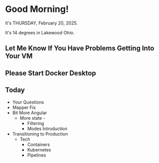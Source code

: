 # Good Morning!

It's THURSDAY, February 20, 2025.

It's 14 degrees in Lakewood Ohio.

## Let Me Know If You Have Problems Getting Into Your VM

## Please Start Docker Desktop 

## Today

- Your Questions
- Mapper Fix
- Bit More Angular
    - More state -
        - Filtering
        - Modes Introduction
- Transitioning to Production
    - Tech
        - Containers
        - Kubernetes
        - Pipelines
